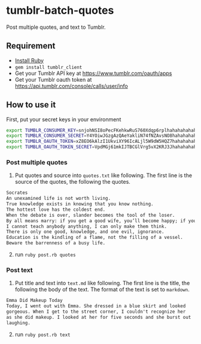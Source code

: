 # tumblr-batch-quotes
Post multiple quotes, and text to Tumblr.

## Requirement
 - [Install Ruby](https://www.ruby-lang.org/en/downloads/)
 - `gem install tumblr_client`
 - Get your Tumblr API key at https://www.tumblr.com/oauth/apps
 - Get your Tumblr oauth token at https://api.tumblr.com/console/calls/user/info

## How to use it
First, put your secret keys in your environment
```bash
export TUMBLR_CONSUMER_KEY=snjohNSI8oPecFKehkwRuS760Xdqp6rplhahahahahahahaha
export TUMBLR_CONSUMER_SECRET=Y4YOiwJGzgAzQAeYakliN74fNZAvsNO8hahahahahahahahaha
export TUMBLR_OAUTH_TOKEN=xZ8EO6kAlzI1UkviXY96IcALjl5W9dW5HQZ7hahahahahahaha
export TUMBLR_OAUTH_TOKEN_SECRET=VpdMGj61mkIJTBCGlVrg5vX2KRJ3Jhahahahahahahahaha
```

### Post multiple quotes
1. Put quotes and source into `quotes.txt` like following. The first
line is the source of the quotes, the following the quotes.
```txt
Socrates
An unexamined life is not worth living.
True knowledge exists in knowing that you know nothing.
The hottest love has the coldest end.
When the debate is over, slander becomes the tool of the loser.
By all means marry: if you get a good wife, you’ll become happy; if you get a bad one, you’ll become a philosopher.
I cannot teach anybody anything, I can only make them think.
There is only one good, knowledge, and one evil, ignorance.
Education is the kindling of a flame, not the filling of a vessel.
Beware the barrenness of a busy life.
```
2. run `ruby post.rb quotes`

### Post text
1. Put title and text into `text.md` like following. The first
line is the title, the following the body of the text. The format of
the text is set to `markdown`.
```markdown
Emma Did Makeup Today
Today, I went out with Emma. She dressed in a blue skirt and looked
gorgeous. When I get to the street corner, I couldn't recognize her
as she did makeup. I looked at her for five seconds and she burst out
laughing.

```
2. run `ruby post.rb text`
